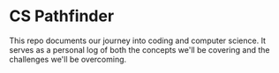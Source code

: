 # CS Pathfinder

This repo documents our journey into coding and computer science. It serves as a personal log of both the concepts we'll be covering and the challenges we'll be overcoming.
